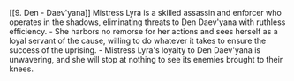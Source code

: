 [[9. Den - Daev'yana]]
Mistress Lyra is a skilled assassin and enforcer who operates in the shadows, eliminating threats to Den Daev'yana with ruthless efficiency.
    - She harbors no remorse for her actions and sees herself as a loyal servant of the cause, willing to do whatever it takes to ensure the success of the uprising.
    - Mistress Lyra's loyalty to Den Daev'yana is unwavering, and she will stop at nothing to see its enemies brought to their knees.